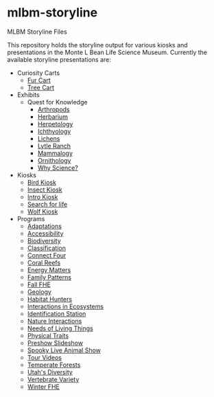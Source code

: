 # mlbm-storyline
MLBM Storyline Files

This repository holds the storyline output for various kiosks and presentations in the Monte L Bean Life Science Museum. 
Currently the available storyline presentations are:
- Curiosity Carts
    - [Fur Cart](./Curiosity%20Carts/Fur%20Cart/story.html) 
    - [Tree Cart](./Curiosity%20Carts/Tree%20Cart/story.html)
- Exhibits
    - Quest for Knowledge
        - [Arthropods](./Exhibits/Quest%20For%20Knowledge/Arthropods/story.html)
        - [Herbarium](./Exhibits/Quest%20For%20Knowledge/Herbarium/story.html)
        - [Herpetology](./Exhibits/Quest%20For%20Knowledge/Herpetology/story.html)
        - [Ichthyology](./Exhibits/Quest%20For%20Knowledge/Ichthyology/story.html)
        - [Lichens](./Exhibits/Quest%20For%20Knowledge/Lichens/story.html)
        - [Lytle Ranch](./Exhibits/Quest%20For%20Knowledge/Lytle%20Ranch/story.html)
        - [Mammalogy](./Exhibits/Quest%20For%20Knowledge/Mammalogy/story.html)
        - [Ornithology](./Exhibits/Quest%20For%20Knowledge/Ornithology/story.html)
        - [Why Science?](./Exhibits/Quest%20For%20Knowledge/Why%20Science/story.html)
- Kiosks
    - [Bird Kiosk](./Kiosks/Bird%20Kiosk/story.html)
    - [Insect Kiosk](./Kiosks/Insect%20Kiosk/story.html)
    - [Intro Kiosk](./Kiosks/Intro%20Kiosk/story.html)
    - [Search for life](./Kiosks/Search%20for%20life/story.html)
    - [Wolf Kiosk](./Kiosks/Wolf%20Kiosk/story.html)
- Programs
    - [Adaptations](./Programs/Adaptations/story.html)
    - [Accessibility](./Programs/Accessibility%20program/story.html)
    - [Biodiversity](./Programs/Biodiversity/story.html)
    - [Classification](./Programs/Classification/story.html)
    - [Connect Four](./Programs/Connect%20Four/story.html)
    - [Coral Reefs](./Programs/Coral%20Reefs/story.html)
    - [Energy Matters](./Programs/Energy%20Matters/story.html)
    - [Family Patterns](./Programs/Family%20Patterns/story.html)
    - [Fall FHE](./Programs/Fall%20FHE/story.html)
    - [Geology](./Programs/Geology/story.html)
    - [Habitat Hunters](./Programs/Habitat%20Hunters/story.html)
    - [Interactions in Ecosystems](./Programs/Ecosystems/story.html)
    - [Identification Station](./Programs/Identification%20Station/story.html)
    - [Nature Interactions](./Programs/Nature%20Interactions/story.html)
    - [Needs of Living Things](./Programs/Animal%20Comparisons/story.html)
    - [Physical Traits](./Programs/Physical%20Traits/story.html)
    - [Preshow Slideshow](./Programs/Preshow%20Slideshow/story.html)
    - [Spooky Live Animal Show](./Programs/Spooky%20Live%20Animal%20Show/story.html)
    - [Tour Videos](./Programs/Tour%20Videos/story.html)
    - [Temperate Forests](./Programs/Temperate%20Forests/story.html)
    - [Utah's Diversity](./Programs/Utah's%20Diversity/story.html)
    - [Vertebrate Variety](./Programs/Vertebrate%20Variety/story.html)
    - [Winter FHE](./Programs/Winter%20FHE/story.html)

